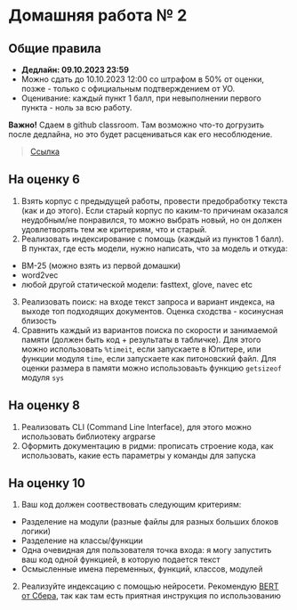 # Домашняя работа № 2
## Общие правила
- **Дедлайн: 09.10.2023 23:59**
- Можно сдать до 10.10.2023 12:00 со штрафом в 50% от оценки, позже - только с официальным подтверждением от УО.
- Оценивание: каждый пункт 1 балл, при невыполнении первого пункта - ноль за всю работу.

**Важно!**
Cдаем в github classroom. Там возможно что-то догрузить после дедлайна, но это будет расцениваться как его несоблюдение.

> [Ссылка](https://classroom.github.com/a/s3f7F7KF)

## На оценку 6
1. Взять корпус с предыдущей работы, провести предобработку текста (как и до этого). Если старый корпус по каким-то причинам оказался неудобным/не понравился, то можно выбрать новый, но он должен удовлетворять тем же критериям, что и старый.
2. Реализовать индексирование с помощь (каждый из пунктов 1 балл). В пунктах, где есть модели, нужно написать, что за модель и откуда:
  - BM-25 (можно взять из первой домашки)
  - word2vec
  - любой другой статической модели: fasttext, glove, navec etc
3. Реализовать поиск: на входе текст запроса и вариант индекса, на выходе топ подходящих документов. Оценка сходства - косинусная близость
4. Сравнить каждый из вариантов поиска по скорости и занимаемой памяти (должен быть код + результаты в табличке). Для этого можно использовать `%timeit`, если запускаете в Юпитере, или функции модуля `time`, если запускаете как питоновский файл. Для оценки размера в памяти можно использоваьть функцию `getsizeof` модуля `sys`
## На оценку 8
1. Реализовать CLI (Command Line Interface), для этого можно использовать библиотеку argparse
2. Оформить документацию в ридми: прописать строение кода, как использовать, какие есть параметры у команды для запуска
## На оценку 10
1. Ваш код должен соотвествовать следующим критериям:
- Разделение на модули (разные файлы для разных больших блоков логики)
- Разделение на классы/функции
- Одна очевидная для пользователя точка входа: я могу запустить ваш код одной функцией, в которую подается текст
- Осмысленные имена переменных, функций, классов, модулей
2. Реализуйте индексацию с помощью нейросети. Рекомендую [BERT от Сбера](https://huggingface.co/ai-forever/sbert_large_nlu_ru), так как там есть приятная инструкция по использованию
